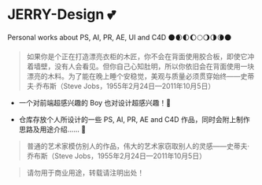 # JERRY-Design :two_hearts:
Personal works about PS, AI, PR, AE, UI and C4D :new_moon::waxing_crescent_moon::first_quarter_moon::waxing_gibbous_moon::full_moon::waning_gibbous_moon::last_quarter_moon::waning_crescent_moon::new_moon:

> 如果你是个正在打造漂亮衣柜的木匠，你不会在背面使用胶合板，即使它冲着墙壁，没有人会看见。但你自己心知肚明，所以你依旧会在背面使用一块漂亮的木料。为了能在晚上睡个安稳觉，美观与质量必须贯穿始终——史蒂夫·乔布斯（Steve Jobs，1955年2月24日—2011年10月5日）

- 一个对前端超感兴趣的 Boy 也对设计超感兴趣！:see_no_evil:

- 仓库存放个人所设计的一些 PS, AI, PR, AE and C4D 作品，同时会附上制作思路及用途介绍…… :rocket:

> 普通的艺术家模仿别人的作品，伟大的艺术家窃取别人的灵感——史蒂夫·乔布斯（Steve Jobs，1955年2月24日—2011年10月5日）

> 请勿用于商业用途，转载请注明出处！
